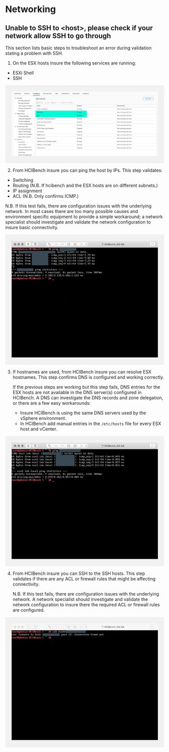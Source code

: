 
# Networking

## Unable to SSH to \<host\>, please check if your network allow SSH to go through

This section lists basic steps to troubleshoot an error during validation stating a problem with SSH.

1. On the ESX hosts insure the following services are running:

  * ESXi Shell
  * SSH

  <div style="background-color:rgba(0, 0, 0, 0.0470588); text-align:left; vertical-align: middle; padding:20px 20px 20px 20px;">
    <img src="images/esxi_ssh_services.png" alt="ESX SSH Services">
  </div>

2. From HCIBench insure you can ping the host by IPs. This step validates:

  * Switching
  * Routing (N.B. If hcibench and the ESX hosts are on different subnets.)
  * IP assignment
  * ACL (N.B. Only confirms ICMP.)

  N.B. If this test fails, there are configuration issues with the underlying network. In most cases there are too many possible causes and environment specific equipment to provide a simple workaround; a network specialist should investigate and validate the network configuration to insure basic connectivity.

  <div style="background-color:rgba(0, 0, 0, 0.0470588); text-align:left; vertical-align: middle; padding:20px 20px 20px 20px;">
    <img src="images/ping_by_ip.png" alt="Ping by IP">
  </div>

3. If hostnames are used, from HCIBench insure you can resolve ESX hostnames. This step confirms DNS is configured and working correctly.

   If the previous steps are working but this step fails, DNS entries for the ESX hosts are not available in the DNS server(s) configured in HCIBench. A DNS can investigate the DNS records and zone delegation, or there are a few easy workarounds:

     * Insure HCIBench is using the same DNS servers used by the vSphere environment.
     * In HCIBench add manual entries in the ```/etc/hosts``` file for every ESX host and vCenter.

  <div style="background-color:rgba(0, 0, 0, 0.0470588); text-align:left; vertical-align: middle; padding:20px 20px 20px 20px;">
    <img src="images/ping_by_hostname.png" alt="Ping by Hostname">
  </div>

4. From HCIBench insure you can SSH to the SSH hosts. This step validates if there are any ACL or firewall rules that might be affecting connectivity.

   N.B. If this test fails, there are configuration issues with the underlying network. A network specialist should investigate and validate the network configuration to insure there the required ACL or firewall rules are configured.

  <div style="background-color:rgba(0, 0, 0, 0.0470588); text-align:left; vertical-align: middle; padding:20px 20px 20px 20px;">
    <img src="images/ssh_failed.png" alt="SSH Failed">
  </div>
